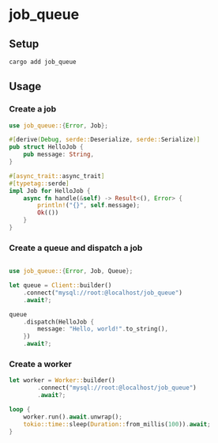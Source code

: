 # job_queue

## Setup

```bash
cargo add job_queue
```

## Usage

### Create a job

```rust
use job_queue::{Error, Job};

#[derive(Debug, serde::Deserialize, serde::Serialize)]
pub struct HelloJob {
    pub message: String,
}

#[async_trait::async_trait]
#[typetag::serde]
impl Job for HelloJob {
    async fn handle(&self) -> Result<(), Error> {
        println!("{}", self.message);
        Ok(())
    }
}
```

### Create a queue and dispatch a job

```rust

use job_queue::{Error, Job, Queue};

let queue = Client::builder()
    .connect("mysql://root:@localhost/job_queue")
    .await?;

queue
    .dispatch(HelloJob {
        message: "Hello, world!".to_string(),
    })
    .await?;
```

### Create a worker

```rust
let worker = Worker::builder()
        .connect("mysql://root:@localhost/job_queue")
        .await?;

loop {
    worker.run().await.unwrap();
    tokio::time::sleep(Duration::from_millis(100)).await;
}
```
